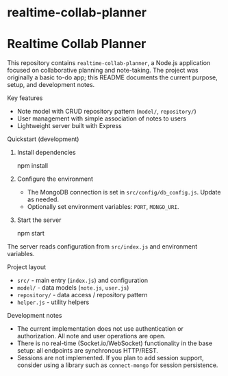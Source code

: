 
# realtime-collab-planner

Realtime Collab Planner
=======================

This repository contains `realtime-collab-planner`, a Node.js application focused on collaborative planning and note-taking. The project was originally a basic to-do app; this README documents the current purpose, setup, and development notes.

Key features
- Note model with CRUD repository pattern (`model/`, `repository/`)
- User management with simple association of notes to users
- Lightweight server built with Express

Quickstart (development)

1. Install dependencies

    npm install

2. Configure the environment

    - The MongoDB connection is set in `src/config/db_config.js`. Update as needed.
    - Optionally set environment variables: `PORT`, `MONGO_URI`.

3. Start the server

    npm start

The server reads configuration from `src/index.js` and environment variables.

Project layout
- `src/` - main entry (`index.js`) and configuration
- `model/` - data models (`note.js`, `user.js`)
- `repository/` - data access / repository pattern
- `helper.js` - utility helpers

Development notes
- The current implementation does not use authentication or authorization. All note and user operations are open.
- There is no real-time (Socket.io/WebSocket) functionality in the base setup: all endpoints are synchronous HTTP/REST.
- Sessions are not implemented. If you plan to add session support, consider using a library such as `connect-mongo` for session persistence.

